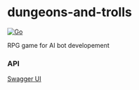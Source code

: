 # dungeons-and-trolls
[![Go](https://github.com/gdg-garage/dungeons-and-trolls/actions/workflows/go.yml/badge.svg?branch=main)](https://github.com/gdg-garage/dungeons-and-trolls/actions/workflows/go.yml)

RPG game for AI bot developement

### API

[Swagger UI](https://petstore.swagger.io/?url=https://raw.githubusercontent.com/gdg-garage/dungeons-and-trolls/master/api/dungeonsandtrolls.swagger.json)
